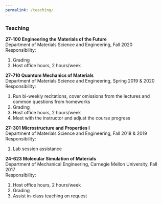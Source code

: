 ```yaml
---
permalink: /teaching/
---
```


### Teaching  

**27-100 Engineering the Materials of the Future**  
Department of Materials Science and Engineering, Fall 2020  
Responsibility:  
1. Grading  
2. Host office hours, 2 hours/week  

**27-710 Quantum Mechanics of Materials**  
Department of Materials Science and Engineering, Spring 2019 & 2020  
Responsibility:  
1. Run bi-weekly recitations, cover omissions from the lectures and common questions from homeworks  
2. Grading  
3. Host office hours, 2 hours/week  
4. Meet with the instructor and adjust the course progress  

**27-301 Microstructure and Properties I**  
Department of Materials Science and Engineering, Fall 2018 & 2019  
Responsibility:  
1. Lab session assistance  

**24-623 Molecular Simulation of Materials**  
Department of Mechanical Engineering, Carnegie Mellon University, Fall 2017  
Responsibility:  
1. Host office hours, 2 hours/week  
2. Grading  
3. Assist in-class teaching on request  